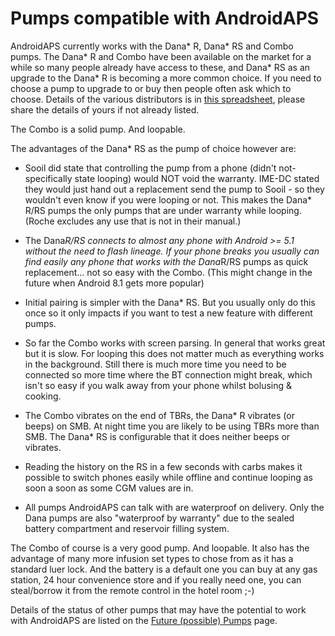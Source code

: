 # Pumps compatible with AndroidAPS

AndroidAPS currently works with the Dana* R, Dana* RS and Combo pumps. The Dana* R and Combo have been available on the market for a while so many people already have access to these, and Dana* RS as an upgrade to the Dana* R is becoming a more common choice.  If you need to choose a pump to upgrade to or buy then people often ask which to choose. Details of the various distributors is in [this spreadsheet](https://drive.google.com/open?id=1CRfmmjA-0h_9nkRViP3J9FyflT9eu-a8HeMrhrKzKz0), please share the details of yours if not already listed.

The Combo is a solid pump. And loopable.

The advantages of the Dana* RS as the pump of choice however are:

* Sooil did state that controlling the pump from a phone (didn't not-specifically state looping) would NOT void the warranty. IME-DC stated they would just hand out a replacement send the pump to Sooil - so they wouldn't even know if you were looping or not. This makes the Dana* R/RS pumps the only pumps that are under warranty while looping. (Roche excludes any use that is not in their manual.)

* The Dana*R/RS connects to almost any phone with Android >= 5.1 without the need to flash lineage. If your phone breaks you usually can find easily any phone that works with the Dana*R/RS pumps as quick replacement... not so easy with the Combo. (This might change in the future when Android 8.1 gets more popular)

* Initial pairing is simpler with the Dana* RS. But you usually only do this once so it only impacts if you want to test a new feature with different pumps.

* So far the Combo works with screen parsing. In general that works great but it is slow. For looping this does not matter much as everything works in the background. Still there is much more time you need to be connected so more time where the BT connection might break, which isn't so easy if you walk away from your phone whilst bolusing & cooking. 

* The Combo vibrates on the end of TBRs, the Dana* R vibrates (or beeps) on SMB. At night time you are likely to be using TBRs more than SMB.  The Dana* RS is configurable that it does neither beeps or vibrates.

* Reading the history on the RS in a few seconds with carbs makes it possible to switch phones easily while offline and continue looping as soon a soon as some CGM values are in.

* All pumps AndroidAPS can talk with are waterproof on delivery. Only the Dana pumps are also "waterproof by warranty" due to the sealed battery compartment and reservoir filling system. 

The Combo of course is a very good pump. And loopable. It also has the advantage of many more infusion set types to chose from as it has a standard luer lock. And the battery is a default one you can buy at any gas station, 24 hour convenience store and if you really need one, you can steal/borrow it from the remote control in the hotel room ;-)

Details of the status of other pumps that may have the potential to work with AndroidAPS are listed on the [Future (possible) Pumps](Future-possible-Pump-Drivers.md) page.
